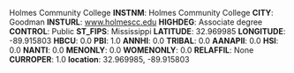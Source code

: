 
Holmes Community College
**INSTNM**: Holmes Community College 
**CITY**: Goodman 
**INSTURL**: www.holmescc.edu 
**HIGHDEG**: Associate degree 
**CONTROL**: Public 
**ST_FIPS**: Mississippi 
**LATITUDE**: 32.969985 
**LONGITUDE**: -89.915803 
**HBCU**: 0.0 
**PBI**: 1.0 
**ANNHI**: 0.0 
**TRIBAL**: 0.0 
**AANAPII**: 0.0 
**HSI**: 0.0 
**NANTI**: 0.0 
**MENONLY**: 0.0 
**WOMENONLY**: 0.0 
**RELAFFIL**: None 
**CURROPER**: 1.0 
**location**: 32.969985, -89.915803 